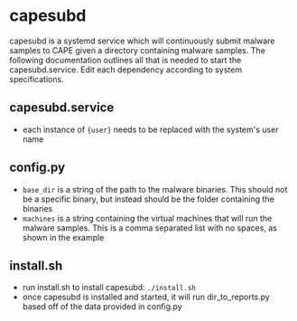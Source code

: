 # capesubd
capesubd is a systemd service which will continuously submit malware samples to CAPE given a directory containing malware samples.
The following documentation outlines all that is needed to start the capesubd.service. Edit each dependency according to system specifications.

## capesubd.service
- each instance of `{user}` needs to be replaced with the system's user name

## config.py
- `base_dir` is a string of the path to the malware binaries. This should not be a specific binary, but instead should be the folder containing the binaries
- `machines` is a string containing the virtual machines that will run the malware samples. This is a comma separated list with no spaces, as shown in the example

## install.sh
- run install.sh to install capesubd: `./install.sh`
- once capesubd is installed and started, it will run dir_to_reports.py based off of the data provided in config.py